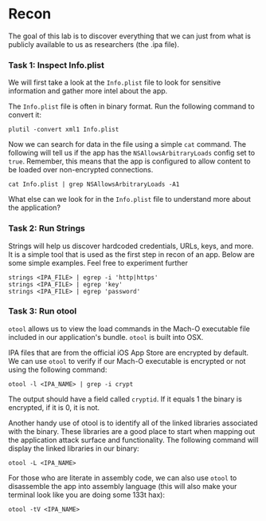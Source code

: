 # Recon
The goal of this lab is to discover everything that we can just from what is publicly available to us as researchers (the .ipa file). 

### Task 1: Inspect Info.plist
We will first take a look at the `Info.plist` file to look for sensitive information and gather more intel about the app.

The `Info.plist` file is often in binary format. Run the following command to convert it:
```
plutil -convert xml1 Info.plist
```

Now we can search for data in the file using a simple `cat` command. The following will tell us if the app has the `NSAllowsArbitraryLoads` config set to `true`. Remember, this means that the app is configured to allow content to be loaded over non-encrypted connections.

```
cat Info.plist | grep NSAllowsArbitraryLoads -A1
```

What else can we look for in the `Info.plist` file to understand more about the application?

### Task 2: Run Strings
Strings will help us discover hardcoded credentials, URLs, keys, and more. It is a simple tool that is used as the first step in recon of an app. Below are some simple examples. Feel free to experiment further

```
strings <IPA_FILE> | egrep -i 'http|https'
strings <IPA_FILE> | egrep 'key'
strings <IPA_FILE> | egrep 'password'

```

### Task 3: Run otool

`otool` allows us to view the load commands in the Mach-O executable file included in our application's bundle. `otool` is built into OSX. 

IPA files that are from the official iOS App Store are encrypted by default. We can use `otool` to verify if our Mach-O executable is encrypted or not using the following command:

```
otool -l <IPA_NAME> | grep -i crypt
```
The output should have a field called `cryptid`. If it equals 1 the binary is encrypted, if it is 0, it is not.

Another handy use of otool is to identify all of the linked libraries associated with the binary. These libraries are a good place to start when mapping out the application attack surface and functionality. The following command will display the linked libraries in our binary:

```
otool -L <IPA_NAME>
```

For those who are literate in assembly code, we can also use `otool` to disassemble the app into assembly language (this will also make your terminal look like you are doing some 133t hax):

```
otool -tV <IPA_NAME>
```
